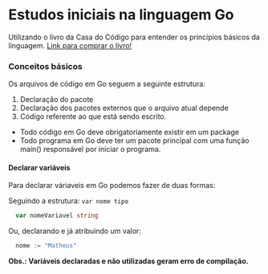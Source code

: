 # Estudos iniciais na linguagem Go

Utilizando o livro da Casa do Código para entender os principios básicos
da linguagem.
[Link para comprar o livro!](https://www.casadocodigo.com.br/products/livro-google-go?_pos=1&_sid=a5a6fc573&_ss=r)

### Conceitos básicos

Os arquivos de código em Go seguem a seguinte estrutura:

1. Declaração do pacote
2. Declaração dos pacotes externos que o arquivo atual depende
3. Código referente ao que está sendo escrito.

* Todo código em Go deve obrigatoriamente existir em um package
* Todo programa em Go deve ter um pacote principal com uma função main() responsável por iniciar o programa.

#### Declarar variáveis

Para declarar váriaveis em Go podemos fazer de duas formas:

Seguindo a estrutura: `var nome tipo`

```go
  var nomeVariavel string
```
Ou, declarando e já atribuindo um valor:

```go
  nome := "Matheus"
```

**Obs.: Variáveis declaradas e não utilizadas geram erro de compilação.**
